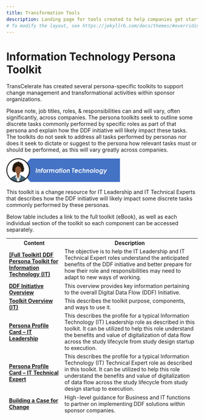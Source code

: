 ```yaml
---
title: Transformation Tools
description: Landing page for tools created to help companies get started with DDF and providing change management support
# To modify the layout, see https://jekyllrb.com/docs/themes/#overriding-theme-defaults
---
```

# Information Technology Persona Toolkit
TransCelerate has created several persona-specific toolkits to support change management and transformational activities within sponsor organizations.

Please note, job titles, roles, & responsibilities can and will vary, often significantly, across companies. The persona toolkits seek to outline some discrete tasks commonly performed by specific roles as part of that persona and explain how the DDF initiative will likely impact these tasks. The toolkits do not seek to address all tasks performed by personas nor does it seek to dictate or suggest to the persona how relevant tasks must or should be performed, as this will vary greatly across companies.
<p></p>

<img src="media\images\Information Technology - Header.png" width=300>

<p></p>

This toolkit is a change resource for IT Leadership and IT Technical Experts that describes how the DDF initiative will likely impact some discrete tasks commonly performed by these personas.

Below table includes a link to the full toolkit (eBook), as well as each individual section of the toolkit so each component can be accessed separately. 
 

<table>
 <thead>
  <tr>
   <th>Content</th>
   <th>Description</th>
  </tr>
  <tr>
   <td><strong><a target="_blank" href="https://www.transceleratebiopharmainc.com/wp-content/uploads/2023/07/IT-Persona-Toolkit_eBook.pdf">[Full Toolkit] DDF Persona Toolkit for Information Technology (IT)</a></strong></td>
   <td>The objective is to help the IT Leadership and IT Technical Expert roles understand the anticipated benefits of the DDF initiative and better prepare for how their role and responsibilities may need to adapt to new ways of working.</td>
  </tr>
  <tr>
   <td><strong><a target="_blank" href="https://www.transceleratebiopharmainc.com/wp-content/uploads/2023/07/DDF-Overview_FINAL.pdf">DDF Initiative Overview</a></strong></td>
   <td>This overview provides key information pertaining to the overall Digital Data Flow (DDF) Initiative.</td>
  </tr>
  <tr>
   <td><strong><a target="_blank" href="https://www.transceleratebiopharmainc.com/wp-content/uploads/2023/07/IT-Persona-Toolkit-Overview_FINAL.pdf">Toolkit Overview (IT)</a></strong></td>
   <td>This describes the toolkit purpose, components, and ways to use it.</td>
   </tr>
  <tr>
   <td><strong><a target="_blank" href="https://www.transceleratebiopharmainc.com/wp-content/uploads/2023/07/IT-Persona-Profile-Card-Leadership_FINAL.pdf">Persona Profile Card – IT Leadership</a></strong></td>
   <td>This describes the profile for a typical Information Technology (IT) Leadership role as described in this toolkit. It can be utilized to help this role understand the benefits and value of digitalization of data flow across the study lifecycle from study design startup to execution.</td>
  </tr>
  <tr>
   <td><strong><a target="_blank" href="https://www.transceleratebiopharmainc.com/wp-content/uploads/2023/07/IT-Persona-Profile-Card-Tech-Expert_FINAL.pdf">Persona Profile Card – IT Technical Expert</a></strong></td>
   <td>This describes the profile for a typical Information Technology (IT) Technical Expert role as described in this toolkit. It can be utilized to help this role understand the benefits and value of digitalization of data flow across the study lifecycle from study design startup to execution.</td>
  </tr>
  <tr>
   <td><strong><a target="_blank" href="https://www.transceleratebiopharmainc.com/wp-content/uploads/2023/07/IT-Persona-Partnering-Guidance_FINAL.pdf">Building a Case for Change</a></strong></td>
   <td>High-level guidance for Business and IT functions to partner on implementing DDF solutions within sponsor companies.</td>
  </tr>
 </thead>
</table>
<p></p>
